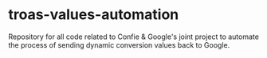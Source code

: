 # troas-values-automation
Repository for all code related to Confie &amp; Google's joint project to automate the process of sending dynamic conversion values back to Google.
